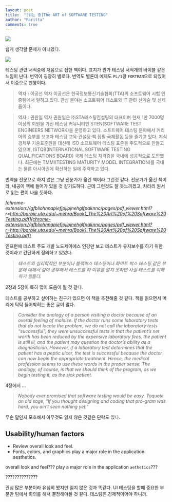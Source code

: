 ```yaml
---
layout: post
title:  "[읽는 중]The ART of SOFTWARE TESTING"
author: "Paritta"
comments: true
---
```



<img src="http://mansainfotech.com/blog/wp-content/uploads/2016/10/softtest.png">

쉽게 생각할 문제가 아니였다.

<img src="https://image.slidesharecdn.com/theartofsoftwaretesting2nded-090913011149-phpapp01/95/the-art-of-software-testing-2nd-ed-1-728.jpg?cb=1252804333">

테스팅 관련 서적중에 처음으로 접한 책이다. 표지가 뭔가 테스팅 서적계의 바이블 같은 느낌이 난다.
번역이 굉장히 별로다.
번역도 별론데 예제도 `PL/1`랑 `FORTRAN`으로 되있어서 이중으로 멘붕이다.

> 역자 : 이공선
역자 이공선은 한국정보통신기술협회(TTA)의 소프트웨어 시험 인증팀에서 일하고 있다. 관심 분야는 소프트웨어 테스트와 IT 관련 신기술 및 신제품이다.

>역자 : 권원일
역자 권원일은 ㈜STA테스팅컨설팅의 대표이며 현재 1만 7000명 이상의 회원을 가진 테스팅 커뮤니티인 STEN(SOFTWARE TEST ENGINEERS NETWORK)을 운영하고 있다. 소프트웨어 테스팅 분야에서 커리어의 승부를 보고자 테스팅 교육·컨설팅·책 집필·국제활동 등을 즐기고 있다. 지식경제부 기술표준원을 대신해 ISO 소프트웨어 테스팅 표준을 주도적으로 만들고 있으며, ISTQB(INTERNATIONAL SOFTWARE TESTING QUALIFICATIONS BOARD) 국제 테스팅 자격증을 국내에 성공적으로 도입했다. 최근에는 TMMI(TESTING MATURITY MODEL INTEGRATION)를 국내는 물론 아시아권에 확산하는 일에 주력하고 있다.

번역을 전문으로 하지 않은 그냥 전문가가 옮긴 책이라 그런것 같다. 전문가가 옮긴 책이라, 내공이 책에 들어가 있을 것 같기도하다. 근데 그런것도 잘 못느끼겠고, 차라리 원서로 읽는 편이 나을 듯하다.

*[chrome-extension://gfbliohnnapiefjpjlpjnehglfpaknnc/pages/pdf_viewer.html?r=http://barbie.uta.edu/~mehra/Book1_The%20Art%20of%20Software%20Testing.pdf](chrome-extension://gfbliohnnapiefjpjlpjnehglfpaknnc/pages/pdf_viewer.html?r=http://barbie.uta.edu/~mehra/Book1_The%20Art%20of%20Software%20Testing.pdf)*

인프런에 테스트 주도 개발 노드제이에스 인강만 보고 테스트가 유지보수를 하기 위한 것이라고 간단하게 정의하고 있었다.

> *테스트의 심리학적인 부분이나 블랙박스 테스팅이나 화이트 박스 테스팅 같은 부분에 대해서 깊이 공부해서 테스트를 하 이유를 알지 못하면 사실 테스트를 이해하기 힘들다.*

2장과 5장이 특히 많이 도움이 될 것 같다.

테스트를 공부하고 싶어하는 친구가 있으면 이 책을 추천해줄 것 같다. 책을 읽으면서 머리에 탁탁 들어박히는 좋은 글이 많다.

> *Consider the analogy of a person visiting a doctor because of an overall feeling of malaise. If the doctor runs some laboratory tests that do not locate the problem, we do not call the laboratory tests “successful”; they were unsuccessful tests in that the patient’s net worth has been reduced by the expensive laboratory fees, the patient is still ill, and the patient may question the doctor’s ability as a diagnostician. However, if a laboratory test determines that the patient has a peptic ulcer, the test is successful because the doctor can now begin the appropriate treatment. Hence, the medical profession seems to use these words in the proper sense. The analogy, of course, is that we should think of the program, as we begin testing it, as the sick patient.*

4장에서 ...

> *Nobody  ever  promised  that  software  testing  would  be  easy.  Toquote an old sage, “If you thought designing and coding that pro-gram was hard, you ain’t seen nothing yet.”*

무슨 말인지 모호해서 아무것도 읽지 않은 것같은 단락도 있다.

## Usability/human factors 

- Review overall look and feel.  
- Fonts, colors, and graphics play a major role in the application aesthetics.

overall look and feel???
play a major role in the application `aethetics`???

??????????????

관심 많은 부분이라 유심히 봤지만 읽지 않은 것과 똑같다.
UI 테스팅을 할때 중요한 부분만 팀에서 회의를 해서 결정해야될 것 같다. 테스팅은 경제적이어야 하니까.



